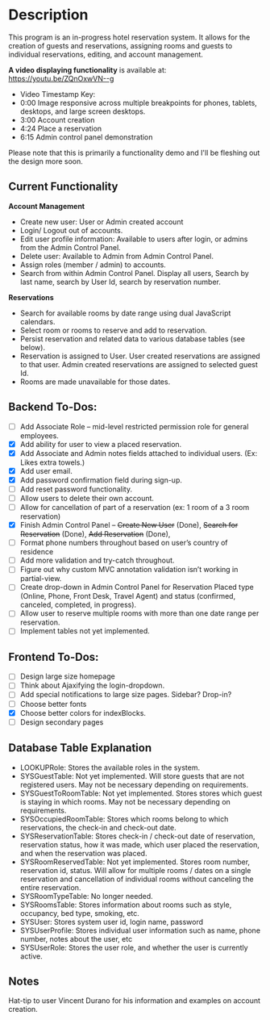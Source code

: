 # Description

This program is an in-progress hotel reservation system. It allows for the creation of guests and reservations, assigning rooms and guests to individual reservations, editing, and account management.

**A video displaying functionality** is available at: https://youtu.be/ZQnOxwVN--g
- Video Timestamp Key:
- 0:00 Image responsive across multiple breakpoints for phones, tablets, desktops, and large screen desktops.
- 3:00 Account creation
- 4:24 Place a reservation
- 6:15 Admin control panel demonstration

Please note that this is primarily a functionality demo and I'll be fleshing out the design more soon.

## Current Functionality

**Account Management**
- Create new user: User or Admin created account
- Login/ Logout out of accounts.
- Edit user profile information: Available to users after login, or admins from the Admin Control Panel. 
- Delete user: Available to Admin from Admin Control Panel.
- Assign roles (member / admin) to accounts.
- Search from within Admin Control Panel. Display all users, Search by last name, search by User Id, search by reservation number.

**Reservations**
- Search for available rooms by date range using dual JavaScript calendars.
- Select room or rooms to reserve and add to reservation.
- Persist reservation and related data to various database tables (see below).
- Reservation is assigned to User. User created reservations are assigned to that user. Admin created reservations are assigned to selected guest Id.
- Rooms are made unavailable for those dates.

## Backend To-Dos:

- [ ] Add Associate Role – mid-level restricted permission role for general employees.
- [x] Add ability for user to view a placed reservation.
- [x] Add Associate and Admin notes fields attached to individual users. (Ex: Likes extra towels.)
- [x] Add user email.
- [x] Add password confirmation field during sign-up.
- [ ] Add reset password functionality.
- [ ] Allow users to delete their own account.
- [ ] Allow for cancellation of part of a reservation (ex: 1 room of a 3 room reservation)
- [x] Finish Admin Control Panel – ~~Create New User~~ (Done), ~~Search for Reservation~~ (Done), ~~Add Reservation~~ (Done), 
- [ ] Format phone numbers throughout based on user’s country of residence
- [ ] Add more validation and try-catch throughout.
- [ ] Figure out why custom MVC annotation validation isn’t working in partial-view.
- [ ] Create drop-down in Admin Control Panel for Reservation Placed type (Online, Phone, Front Desk, Travel Agent) and status (confirmed, canceled, completed, in progress).
- [ ] Allow user to reserve multiple rooms with more than one date range per reservation.
- [ ] Implement tables not yet implemented.

## Frontend To-Dos:
- [ ] Design large size homepage
- [ ] Think about Ajaxifying the login-dropdown.
- [ ] Add special notifications to large size pages. Sidebar? Drop-in?
- [ ] Choose better fonts
- [x] Choose better colors for indexBlocks.
- [ ] Design secondary pages

## Database Table Explanation 

- LOOKUPRole: Stores the available roles in the system.
- SYSGuestTable: Not yet implemented. Will store guests that are not registered users. May not be necessary depending on requirements.
- SYSGuestToRoomTable: Not yet implemented. Stores stores which guest is staying in which rooms. May not be necessary depending on requirements.
- SYSOccupiedRoomTable: Stores which rooms belong to which reservations, the check-in and check-out date.
- SYSReservationTable: Stores check-in / check-out date of reservation, reservation status, how it was made, which user placed the reservation, and when the reservation was placed.
- SYSRoomReservedTable: Not yet implemented. Stores room number, reservation id, status. Will allow for multiple rooms / dates on a single reservation and cancellation of individual rooms without canceling the entire reservation.
- SYSRoomTypeTable: No longer needed.
- SYSRoomsTable: Stores information about rooms such as style, occupancy, bed type, smoking, etc.
- SYSUser: Stores system user id, login name, password
- SYSUserProfile: Stores individual user information such as name, phone number, notes about the user, etc
- SYSUserRole: Stores the user role, and whether the user is currently active.

## Notes

Hat-tip to user Vincent Durano for his information and examples on account creation.
